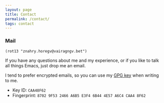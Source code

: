 ```yaml
---
layout: page
title: Contact
permalink: /contact/
tags: contact
---
```


### Mail ###
`(rot13 "znahry.horegv@vairagngv.bet")`

If you have any questions about me and my experience, or if you like to talk all
things Emacs, just drop me an email.

I tend to prefer encrypted emails, so you can use my [GPG
key](https://github.com/manuel-uberti/manuel-uberti.github.io/blob/master/pubkey.txt)
when writing to me.

- Key ID: `CAA48F62`
- Fingerprint: `8702 9F53 2466 A6B5 E3F4 6B44 4E57 A6C4 CAA4 8F62`
